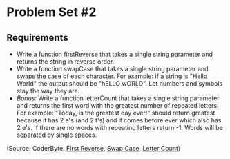 Problem Set #2
============

Requirements
---------
- Write a function firstReverse that takes a single string parameter and returns the string in reverse order.
- Write a function swapCase that takes a single string parameter and swaps the case of each character. For example: if a string is "Hello World" the output should be "hELLO wORLD". Let numbers and symbols stay the way they are.
- <em>Bonus:</em> Write a function letterCount that takes a single string parameter and returns the first word with the greatest number of repeated letters. For example: "Today, is the greatest day ever!" should return greatest because it has 2 e's (and 2 t's) and it comes before ever which also has 2 e's. If there are no words with repeating letters return -1. Words will be separated by single spaces.

(Source: CoderByte. <a href="http://coderbyte.com/CodingArea/GuestEditor.php?ct=First%20Reverse&lan=JavaScript">First Reverse</a>, <a href="http://coderbyte.com/CodingArea/GuestEditor.php?ct=Swap%20Case&lan=JavaScript">Swap Case</a>, <a href="http://coderbyte.com/CodingArea/GuestEditor.php?ct=Letter%20Count&lan=JavaScript">Letter Count</a>)